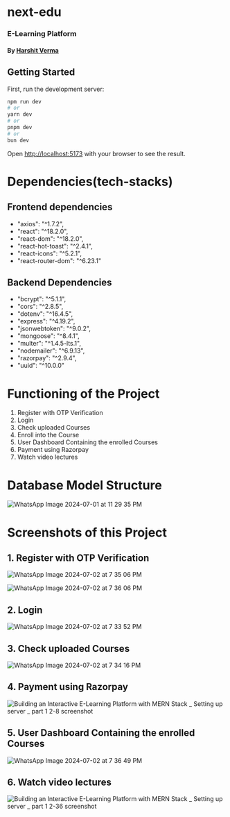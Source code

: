 
# next-edu
### E-Learning Platform
#### By **[Harshit Verma](https://github.com/harshit7905)**

## Getting Started

First, run the development server:

```bash
npm run dev
# or
yarn dev
# or
pnpm dev
# or
bun dev
```

Open [http://localhost:5173](http://localhost:5173) with your browser to see the result.

# Dependencies(tech-stacks)
## Frontend dependencies
   * "axios": "^1.7.2",
   * "react": "^18.2.0",
   * "react-dom": "^18.2.0",
   * "react-hot-toast": "^2.4.1",
   * "react-icons": "^5.2.1",
   * "react-router-dom": "^6.23.1"

## Backend Dependencies
   * "bcrypt": "^5.1.1",
   * "cors": "^2.8.5",
   * "dotenv": "^16.4.5",
   * "express": "^4.19.2",
   * "jsonwebtoken": "^9.0.2",
   * "mongoose": "^8.4.1",
   * "multer": "^1.4.5-lts.1",
   * "nodemailer": "^6.9.13",
   * "razorpay": "^2.9.4",
   * "uuid": "^10.0.0"

# Functioning of the Project
1. Register with OTP Verification
2. Login
3. Check uploaded Courses
4. Enroll into the Course 
5. User Dashboard Containing the enrolled Courses
6. Payment using Razorpay
7. Watch video lectures

# Database Model Structure

![WhatsApp Image 2024-07-01 at 11 29 35 PM](https://github.com/harshit7905/next-edu/assets/128207336/14de395b-6ab9-4dbc-84be-c88d4b6b5838)


# Screenshots of this Project

## 1. Register with OTP Verification

![WhatsApp Image 2024-07-02 at 7 35 06 PM](https://github.com/harshit7905/next-edu/assets/128207336/0ad21f71-b35c-41e3-8f63-4cdd2adc95ce)

![WhatsApp Image 2024-07-02 at 7 36 06 PM](https://github.com/harshit7905/next-edu/assets/128207336/b35c7183-cfb1-4ac9-8bfd-4f7fd259f2b0)

## 2. Login

![WhatsApp Image 2024-07-02 at 7 33 52 PM](https://github.com/harshit7905/next-edu/assets/128207336/adfee94e-1d78-42ee-979f-7dc4f848c5bc)

## 3.  Check uploaded Courses

![WhatsApp Image 2024-07-02 at 7 34 16 PM](https://github.com/harshit7905/next-edu/assets/128207336/7565293b-8b98-43bd-9c19-3efa04929e8e)

## 4.  Payment using Razorpay

![Building an Interactive E-Learning Platform with MERN Stack _ Setting up server _ part 1 2-8 screenshot](https://github.com/harshit7905/next-edu/assets/128207336/944b1d4d-6e5d-4aee-8a88-2a2f1135b808)
 
## 5. User Dashboard Containing the enrolled Courses

![WhatsApp Image 2024-07-02 at 7 36 49 PM](https://github.com/harshit7905/next-edu/assets/128207336/39d23912-2918-47f1-adaa-7720014dce9b)

## 6. Watch video lectures

![Building an Interactive E-Learning Platform with MERN Stack _ Setting up server _ part 1 2-36 screenshot](https://github.com/harshit7905/next-edu/assets/128207336/3168523b-b2e3-4a80-a099-313b8643f1a6)

